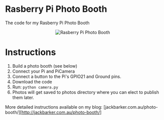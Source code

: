 # Rasberry Pi Photo Booth
The code for my Rasberry Pi Photo Booth

<p align="center"><img alt="Rasberry Pi Photo Booth" src="https://github.com/jibbius/rasberry_pi_photo_booth/blob/master/promo_image.jpg?raw=true" /></p>

# Instructions
1. Build a photo booth (see below)
2. Connect your Pi and PiCamera
3. Connect a button to the Pi's GPIO21 and Ground pins.
4. Download the code
5. Run:
`python camera.py`
5. Photos will get saved to photos directory where you can elect to publish them later.

More detailed instructions available on my blog:
[jackbarker.com.au/photo-booth/][http://jackbarker.com.au/photo-booth/]